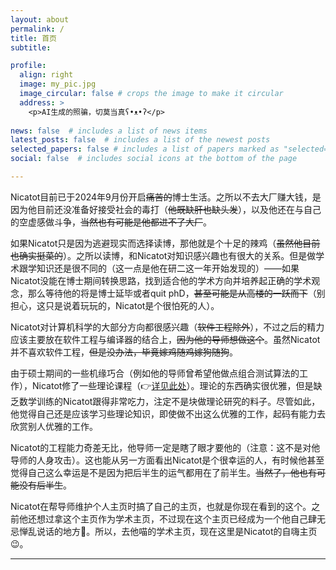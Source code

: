 ```yaml
---
layout: about
permalink: /
title: 首页
subtitle: 

profile:
  align: right
  image: my_pic.jpg
  image_circular: false # crops the image to make it circular
  address: >
    <p>AI生成的照骗，切莫当真ʕ•ᴥ•ʔ</p>
    
news: false  # includes a list of news items
latest_posts: false  # includes a list of the newest posts
selected_papers: false # includes a list of papers marked as "selected={true}"
social: false  # includes social icons at the bottom of the page

---
```


Nicatot目前已于2024年9月份开启~~痛苦的~~博士生活。之所以不去大厂赚大钱，是因为他目前还没准备好接受社会的毒打（~~他既缺肝也缺头发~~），以及他还在与自己的空虚感做斗争，~~当然也有可能是他都进不了大厂~~。

如果Nicatot只是因为逃避现实而选择读博，那他就是个十足的辣鸡（~~虽然他目前也确实挺菜的~~）。之所以读博，和Nicatot对知识感兴趣也有很大的关系。但是做学术跟学知识还是很不同的（这一点是他在研二这一年开始发现的）——如果Nicatot没能在博士期间转换思路，找到适合他的学术方向并培养起正确的学术观念，那么等待他的将是博士延毕或者quit phD，~~甚至可能是从高楼的一跃而下~~（别担心，这只是说着玩玩的，Nicatot是个很怕死的人）。

Nicatot对计算机科学的大部分方向都很感兴趣（~~软件工程除外~~），不过之后的精力应该主要放在软件工程与编译器的结合上，~~因为他的导师想做这个~~。虽然Nicatot并不喜欢软件工程，~~但是没办法，毕竟嫁鸡随鸡嫁狗随狗~~。

由于硕士期间的一些机缘巧合（例如他的导师曾希望他做点组合测试算法的工作），Nicatot修了一些理论课程（👉[详见此处](/courses)）。理论的东西确实很优雅，但是缺乏数学训练的Nicatot跟得非常吃力，注定不是块做理论研究的料子。尽管如此，他觉得自己还是应该学习些理论知识，即使做不出这么优雅的工作，起码有能力去欣赏别人优雅的工作。

Nicatot的工程能力奇差无比，他导师一定是瞎了眼才要他的（注意：这不是对他导师的人身攻击）。这也能从另一方面看出Nicatot是个很幸运的人，有时候他甚至觉得自己这么幸运是不是因为把后半生的运气都用在了前半生。~~当然了，他也有可能没有后半生~~。

Nicatot在帮导师维护个人主页时搞了自己的主页，也就是你现在看到的这个。之前他还想过拿这个主页作为学术主页，不过现在这个主页已经成为一个他自己肆无忌惮乱说话的地方🤡。所以，去他喵的学术主页，现在这里是Nicatot的自嗨主页😉。

---

<script type='text/javascript' id='clustrmaps' src='//cdn.clustrmaps.com/map_v2.js?cl=ffffff&w=300&t=n&d=htKbvMUE-4gb6N5UL-Yah_aBQDG8TD2TN5HrcF9Hank'></script>